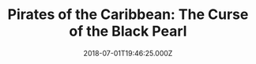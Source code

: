 ---
title: "Pirates of the Caribbean: The Curse of the Black Pearl"
year: 2003
date: 2018-07-01T19:46:25.000Z
permalink: /almanac/movies/2018-07-01-pirates-of-the-caribbean-the-curse-of-the-black-pearl/index.html
rating: 3
tmdbid: 22
---